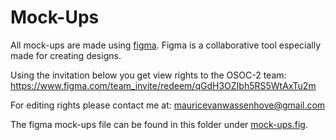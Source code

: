# Mock-Ups

All mock-ups are made using [figma](https://figma.com). Figma is a collaborative tool especially made for creating designs.

Using the invitation below you get view rights to the OSOC-2 team:
https://www.figma.com/team_invite/redeem/qGdH3OZIbh5RS5WtAxTu2m

For editing rights please contact me at:
mauricevanwassenhove@gmail.com

The figma mock-ups file can be found in this folder under [mock-ups.fig](https://github.com/SELab-2/OSOC-2/blob/documentation/docs/Mock%20Ups/mock-ups.fig).
